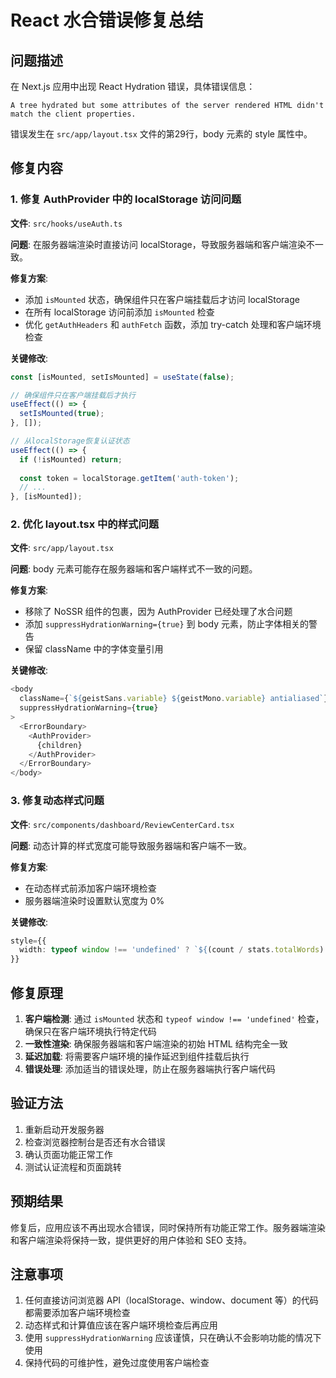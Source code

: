 # React 水合错误修复总结

## 问题描述
在 Next.js 应用中出现 React Hydration 错误，具体错误信息：
```
A tree hydrated but some attributes of the server rendered HTML didn't match the client properties.
```

错误发生在 `src/app/layout.tsx` 文件的第29行，body 元素的 style 属性中。

## 修复内容

### 1. 修复 AuthProvider 中的 localStorage 访问问题

**文件**: `src/hooks/useAuth.ts`

**问题**: 在服务器端渲染时直接访问 localStorage，导致服务器端和客户端渲染不一致。

**修复方案**:
- 添加 `isMounted` 状态，确保组件只在客户端挂载后才访问 localStorage
- 在所有 localStorage 访问前添加 `isMounted` 检查
- 优化 `getAuthHeaders` 和 `authFetch` 函数，添加 try-catch 处理和客户端环境检查

**关键修改**:
```typescript
const [isMounted, setIsMounted] = useState(false);

// 确保组件只在客户端挂载后才执行
useEffect(() => {
  setIsMounted(true);
}, []);

// 从localStorage恢复认证状态
useEffect(() => {
  if (!isMounted) return;
  
  const token = localStorage.getItem('auth-token');
  // ...
}, [isMounted]);
```

### 2. 优化 layout.tsx 中的样式问题

**文件**: `src/app/layout.tsx`

**问题**: body 元素可能存在服务器端和客户端样式不一致的问题。

**修复方案**:
- 移除了 NoSSR 组件的包裹，因为 AuthProvider 已经处理了水合问题
- 添加 `suppressHydrationWarning={true}` 到 body 元素，防止字体相关的警告
- 保留 className 中的字体变量引用

**关键修改**:
```typescript
<body
  className={`${geistSans.variable} ${geistMono.variable} antialiased`}
  suppressHydrationWarning={true}
>
  <ErrorBoundary>
    <AuthProvider>
      {children}
    </AuthProvider>
  </ErrorBoundary>
</body>
```

### 3. 修复动态样式问题

**文件**: `src/components/dashboard/ReviewCenterCard.tsx`

**问题**: 动态计算的样式宽度可能导致服务器端和客户端不一致。

**修复方案**:
- 在动态样式前添加客户端环境检查
- 服务器端渲染时设置默认宽度为 0%

**关键修改**:
```typescript
style={{ 
  width: typeof window !== 'undefined' ? `${(count / stats.totalWords) * 100}%` : '0%' 
}}
```

## 修复原理

1. **客户端检测**: 通过 `isMounted` 状态和 `typeof window !== 'undefined'` 检查，确保只在客户端环境执行特定代码
2. **一致性渲染**: 确保服务器端和客户端渲染的初始 HTML 结构完全一致
3. **延迟加载**: 将需要客户端环境的操作延迟到组件挂载后执行
4. **错误处理**: 添加适当的错误处理，防止在服务器端执行客户端代码

## 验证方法

1. 重新启动开发服务器
2. 检查浏览器控制台是否还有水合错误
3. 确认页面功能正常工作
4. 测试认证流程和页面跳转

## 预期结果

修复后，应用应该不再出现水合错误，同时保持所有功能正常工作。服务器端渲染和客户端渲染将保持一致，提供更好的用户体验和 SEO 支持。

## 注意事项

1. 任何直接访问浏览器 API（localStorage、window、document 等）的代码都需要添加客户端环境检查
2. 动态样式和计算值应该在客户端环境检查后再应用
3. 使用 `suppressHydrationWarning` 应该谨慎，只在确认不会影响功能的情况下使用
4. 保持代码的可维护性，避免过度使用客户端检查